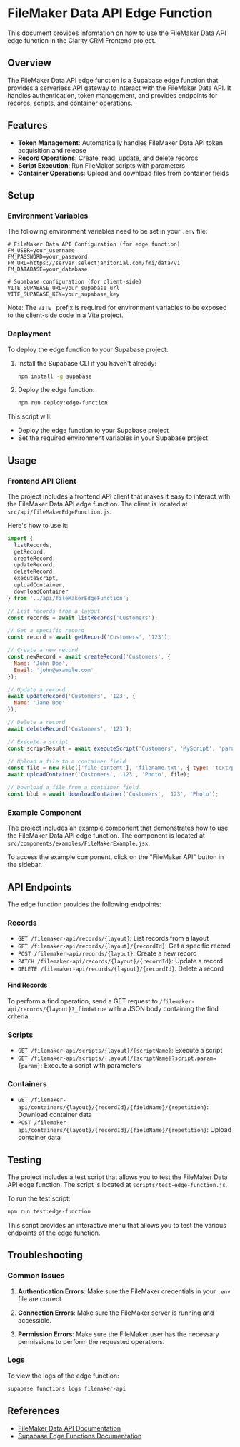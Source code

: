 # FileMaker Data API Edge Function

This document provides information on how to use the FileMaker Data API edge function in the Clarity CRM Frontend project.

## Overview

The FileMaker Data API edge function is a Supabase edge function that provides a serverless API gateway to interact with the FileMaker Data API. It handles authentication, token management, and provides endpoints for records, scripts, and container operations.

## Features

- **Token Management**: Automatically handles FileMaker Data API token acquisition and release
- **Record Operations**: Create, read, update, and delete records
- **Script Execution**: Run FileMaker scripts with parameters
- **Container Operations**: Upload and download files from container fields

## Setup

### Environment Variables

The following environment variables need to be set in your `.env` file:

```
# FileMaker Data API Configuration (for edge function)
FM_USER=your_username
FM_PASSWORD=your_password
FM_URL=https://server.selectjanitorial.com/fmi/data/v1
FM_DATABASE=your_database

# Supabase configuration (for client-side)
VITE_SUPABASE_URL=your_supabase_url
VITE_SUPABASE_KEY=your_supabase_key
```

Note: The `VITE_` prefix is required for environment variables to be exposed to the client-side code in a Vite project.

### Deployment

To deploy the edge function to your Supabase project:

1. Install the Supabase CLI if you haven't already:
   ```bash
   npm install -g supabase
   ```

2. Deploy the edge function:
   ```bash
   npm run deploy:edge-function
   ```

This script will:
- Deploy the edge function to your Supabase project
- Set the required environment variables in your Supabase project

## Usage

### Frontend API Client

The project includes a frontend API client that makes it easy to interact with the FileMaker Data API edge function. The client is located at `src/api/fileMakerEdgeFunction.js`.

Here's how to use it:

```javascript
import {
  listRecords,
  getRecord,
  createRecord,
  updateRecord,
  deleteRecord,
  executeScript,
  uploadContainer,
  downloadContainer
} from '../api/fileMakerEdgeFunction';

// List records from a layout
const records = await listRecords('Customers');

// Get a specific record
const record = await getRecord('Customers', '123');

// Create a new record
const newRecord = await createRecord('Customers', {
  Name: 'John Doe',
  Email: 'john@example.com'
});

// Update a record
await updateRecord('Customers', '123', {
  Name: 'Jane Doe'
});

// Delete a record
await deleteRecord('Customers', '123');

// Execute a script
const scriptResult = await executeScript('Customers', 'MyScript', 'param1');

// Upload a file to a container field
const file = new File(['file content'], 'filename.txt', { type: 'text/plain' });
await uploadContainer('Customers', '123', 'Photo', file);

// Download a file from a container field
const blob = await downloadContainer('Customers', '123', 'Photo');
```

### Example Component

The project includes an example component that demonstrates how to use the FileMaker Data API edge function. The component is located at `src/components/examples/FileMakerExample.jsx`.

To access the example component, click on the "FileMaker API" button in the sidebar.

## API Endpoints

The edge function provides the following endpoints:

### Records

- `GET /filemaker-api/records/{layout}`: List records from a layout
- `GET /filemaker-api/records/{layout}/{recordId}`: Get a specific record
- `POST /filemaker-api/records/{layout}`: Create a new record
- `PATCH /filemaker-api/records/{layout}/{recordId}`: Update a record
- `DELETE /filemaker-api/records/{layout}/{recordId}`: Delete a record

#### Find Records

To perform a find operation, send a GET request to `/filemaker-api/records/{layout}?_find=true` with a JSON body containing the find criteria.

### Scripts

- `GET /filemaker-api/scripts/{layout}/{scriptName}`: Execute a script
- `GET /filemaker-api/scripts/{layout}/{scriptName}?script.param={param}`: Execute a script with parameters

### Containers

- `GET /filemaker-api/containers/{layout}/{recordId}/{fieldName}/{repetition}`: Download container data
- `POST /filemaker-api/containers/{layout}/{recordId}/{fieldName}/{repetition}`: Upload container data

## Testing

The project includes a test script that allows you to test the FileMaker Data API edge function. The script is located at `scripts/test-edge-function.js`.

To run the test script:

```bash
npm run test:edge-function
```

This script provides an interactive menu that allows you to test the various endpoints of the edge function.

## Troubleshooting

### Common Issues

1. **Authentication Errors**: Make sure the FileMaker credentials in your `.env` file are correct.

2. **Connection Errors**: Make sure the FileMaker server is running and accessible.

3. **Permission Errors**: Make sure the FileMaker user has the necessary permissions to perform the requested operations.

### Logs

To view the logs of the edge function:

```bash
supabase functions logs filemaker-api
```

## References

- [FileMaker Data API Documentation](https://server.selectjanitorial.com/fmi/data/apidoc/)
- [Supabase Edge Functions Documentation](https://supabase.com/docs/guides/functions)
